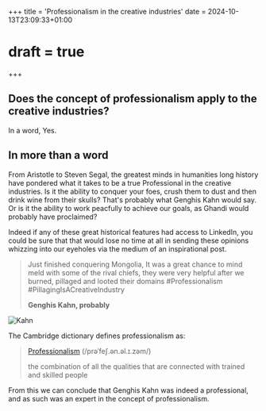 +++
title = 'Professionalism in the creative industries'
date = 2024-10-13T23:09:33+01:00
# draft = true
+++

<!-- 
* Have a good digital presence/history

 -->

## Does the concept of professionalism apply to the creative industries?

In a word, Yes.

## In more than a word

From Aristotle to Steven Segal, the greatest minds in humanities long history have pondered what it takes to be a true Professional in the creative industries.
Is it the ability to conquer your foes, crush them to dust and then drink wine from their skulls? That's probably what Genghis Kahn would say.
Or is it the ability to work peacfully to achieve our goals, as Ghandi would probably have proclaimed?

Indeed if any of these great historical features had access to LinkedIn, you could be sure that that would lose no time at all in sending these opinions whizzing into our eyeholes via the medium of an inspirational post.

> Just finished conquering Mongolia, It was a great chance to mind meld with some of the rival chiefs, they were very helpful after we burned, pillaged and looted their domains #Professionalism #PillagingIsACreativeIndustry
>
> **Genghis Kahn, probably**
> 
![Kahn](KahnedIn.png)

The Cambridge dictionary defines professionalism as:

> [Professionalism](https://dictionary.cambridge.org/dictionary/english/professionalism)
> (/prəˈfeʃ.ən.əl.ɪ.zəm/)
>
> the combination of all the qualities that are connected with trained and skilled people

From this we can conclude that Genghis Kahn was indeed a professional, and as such was an expert in the concept of professionalism.